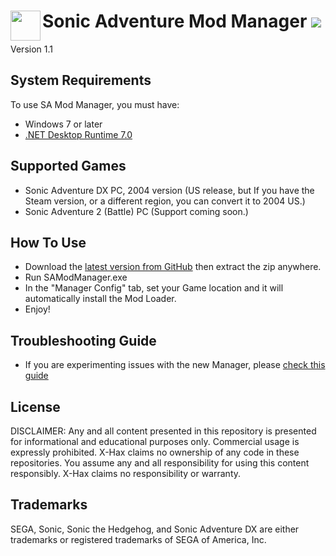 <h1>
	<a href="#-------------------sa-mod-manager">
	<img width="48" align="left" src="https://github.com/X-Hax/SA-Mod-Manager/blob/553a3d65d609fb7625f2abc0e6e1309c8776c32d/ModManagerWPF/Icons/SADXModManager_.png">
	</a>
	Sonic Adventure Mod Manager
	<img src="https://github.com/X-Hax/SA-Mod-Manager/actions/workflows/build.yml/badge.svg">
</h1>

Version 1.1


## System Requirements

To use SA Mod Manager, you must have:
* Windows 7 or later
* [.NET Desktop Runtime 7.0](https://dotnet.microsoft.com/en-us/download/dotnet/thank-you/runtime-desktop-7.0.9-windows-x64-installer)

## Supported Games
* Sonic Adventure DX PC, 2004 version (US release, but If you have the Steam version, or a different region, you can convert it to 2004 US.)
* Sonic Adventure 2 (Battle) PC (Support coming soon.)

## How To Use
- Download the [latest version from GitHub](https://github.com/X-Hax/SA-Mod-Manager/releases/latest) then extract the zip anywhere.
- Run SAModManager.exe
- In the "Manager Config" tab, set your Game location and it will automatically install the Mod Loader.
- Enjoy!

## Troubleshooting Guide
- If you are experimenting issues with the new Manager, please [check this guide](https://github.com/X-Hax/SA-Mod-Manager/wiki/Troubleshooting-Guide)


## License

DISCLAIMER:
Any and all content presented in this repository is presented for
informational and educational purposes only. Commercial usage is
expressly prohibited. X-Hax claims no ownership of any code
in these repositories. You assume any and all responsibility for
using this content responsibly. X-Hax claims no responsibility
or warranty.


## Trademarks

SEGA, Sonic, Sonic the Hedgehog, and Sonic Adventure DX are either
trademarks or registered trademarks of SEGA of America, Inc.
